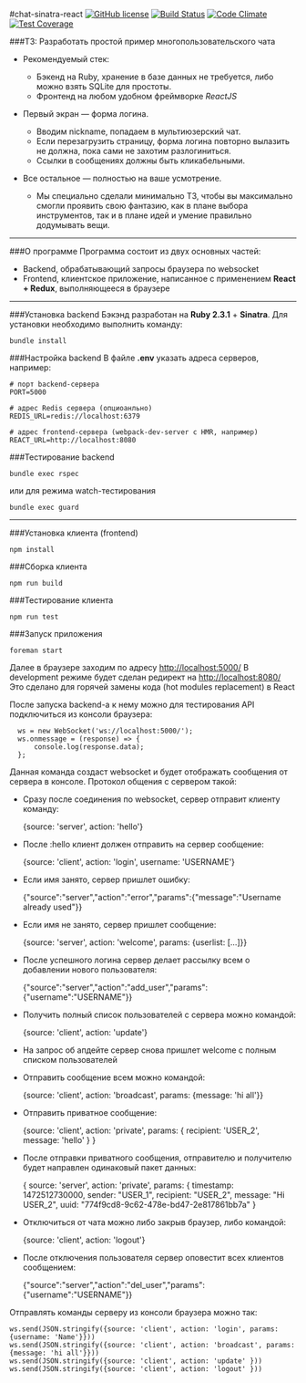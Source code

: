 #chat-sinatra-react
[![GitHub license](https://img.shields.io/badge/license-ISC-blue.svg)](https://raw.githubusercontent.com/anyley/chat-sinatra-react/master/LICENSE) [![Build Status](https://travis-ci.org/anyley/chat-sinatra-react.svg?branch=master)](https://travis-ci.org/anyley/chat-sinatra-react) [![Code Climate](https://codeclimate.com/github/anyley/chat-sinatra-react/badges/gpa.svg)](https://codeclimate.com/github/anyley/chat-sinatra-react) [![Test Coverage](https://codeclimate.com/github/anyley/chat-sinatra-react/badges/coverage.svg)](https://codeclimate.com/github/anyley/chat-sinatra-react/coverage)

###ТЗ: Разработать простой пример многопользовательского чата

* Рекомендуемый стек:
    - Бэкенд на Ruby, хранение в базе данных не требуется,
либо можно взять SQLite для простоты.
    - Фронтенд на любом удобном фреймворке *ReactJS*

* Первый экран — форма логина.
    - Вводим nickname, попадаем в мультиюзерский чат.
    - Если перезагрузить страницу, форма логина повторно вылазить не должна, пока сами не захотим разлогиниться.
    - Ссылки в сообщениях должны быть кликабельными.

* Все остальное — полностью на ваше усмотрение.
    - Мы специально сделали минимально ТЗ,
    чтобы вы максимально смогли проявить свою фантазию,
    как в плане выбора инструментов, так и в плане идей
    и умение правильно додумывать вещи.

---
###О программе
Программа состоит из двух основных частей:
- Backend, обрабатывающий запросы браузера по websocket
- Frontend, клиентское приложение, написанное с применением **React + Redux**,
выполняющееся в браузере

---
###Установка backend
Бэкэнд разработан на **Ruby 2.3.1** + **Sinatra**.
Для установки необходимо выполнить команду:

    bundle install

###Настройка backend
В файле **.env** указать адреса серверов, например:

    # порт backend-сервера
    PORT=5000
    
    # адрес Redis сервера (опциоанльно)
    REDIS_URL=redis://localhost:6379
    
    # адрес frontend-сервера (webpack-dev-server с HMR, например)
    REACT_URL=http://localhost:8080

###Тестирование backend
    
    bundle exec rspec

или для режима watch-тестирования

    bundle exec guard
    
---
###Установка клиента (frontend)
    
    npm install

###Сборка клиента
    
    npm run build
    
###Тестирование клиента
 
    npm run test
    
###Запуск приложения

    foreman start 
    
Далее в браузере заходим по адресу [http://localhost:5000/](http://localhost:5000/)
В development режиме будет сделан редирект на [http://localhost:8080/](http://localhost:8080/)
Это сделано для горячей замены кода (hot modules replacement) в React

После запуска backend-а к нему можно для тестирования API подключиться из консоли браузера:

      ws = new WebSocket('ws://localhost:5000/');
      ws.onmessage = (response) => {
          console.log(response.data);
      };

Данная команда создаст websocket и будет отображать сообщения от сервера в консоле.
Протокол общения с сервером такой:

* Сразу после соединения по websocket, сервер отправит клиенту команду:

    {source: 'server', action: 'hello'}


* После :hello клиент должен отправить на сервер сообщение:

    {source: 'client', action: 'login', username: 'USERNAME'}

* Если имя занято, сервер пришлет ошибку:

    {"source":"server","action":"error","params":{"message":"Username already used"}}

* Если имя не занято, сервер пришлет сообщение:

    {source: 'server', action: 'welcome', params: {userlist: [...]}}

* После успешного логина сервер делает рассылку всем о добавлении нового пользователя:

    {"source":"server","action":"add_user","params":{"username":"USERNAME"}}

* Получить полный список пользователей с сервера можно командой:

    {source: 'client', action: 'update'}

* На запрос об апдейте сервер снова пришлет welcome с полным списком пользователей
* Отправить сообщение всем можно командой:

    {source: 'client', action: 'broadcast', params: {message: 'hi all'}}

* Отправить приватное сообщение:

    {source: 'client', action: 'private', params: { recipient: 'USER_2', message: 'hello' } }

* После отправки приватного сообщения, отправителю и получителю будет направлен одинаковый пакет данных:

    { source: 'server', action: 'private', params: { timestamp: 1472512730000, sender: "USER_1", recipient: "USER_2", message: "Hi USER_2", uuid: "774f9cd8-9c62-478e-bd47-2e817861bb7a" }

* Отключиться от чата можно либо закрыв браузер, либо командой:

    {source: 'client', action: 'logout'}

* После отключения пользователя сервер оповестит всех клиентов сообщением:

    {"source":"server","action":"del_user","params":{"username":"USERNAME"}}

Отправлять команды серверу из консоли браузера можно так:

    ws.send(JSON.stringify({source: 'client', action: 'login', params: {username: 'Name'}}))
    ws.send(JSON.stringify({source: 'client', action: 'broadcast', params: {message: 'hi all'}}))
    ws.send(JSON.stringify({source: 'client', action: 'update' }))
    ws.send(JSON.stringify({source: 'client', action: 'logout' }))

